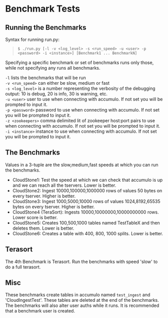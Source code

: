 <!--
Licensed to the Apache Software Foundation (ASF) under one or more
contributor license agreements.  See the NOTICE file distributed with
this work for additional information regarding copyright ownership.
The ASF licenses this file to You under the Apache License, Version 2.0
(the "License"); you may not use this file except in compliance with
the License.  You may obtain a copy of the License at

    http://www.apache.org/licenses/LICENSE-2.0

Unless required by applicable law or agreed to in writing, software
distributed under the License is distributed on an "AS IS" BASIS,
WITHOUT WARRANTIES OR CONDITIONS OF ANY KIND, either express or implied.
See the License for the specific language governing permissions and
limitations under the License.
-->
Benchmark Tests
===============

Running the Benchmarks
----------------------

Syntax for running run.py:

> `$ ./run.py [-l -v <log_level> -s <run_speed> -u <user> -p <password> -i <instance>] [Benchmark1 ... BenchmarkN]`

Specifying a specific benchmark or set of benchmarks runs only those, while
not specifying any runs all benchmarks.

`-l` lists the benchmarks that will be run  
`-v <run_speed>` can either be slow, medium or fast  
`-s <log_level>` is a number representing the verbosity of the debugging output: 10 is debug, 20 is info, 30 is warning, etc.  
`-u <user>` user to use when connecting with accumulo.  If not set you will be prompted to input it.  
`-p <password>` password to use when connecting with accumulo.  If not set you will be prompted to input it.  
`-z <zookeepers>` comma delimited lit of zookeeper host:port pairs to use when connecting with accumulo.  If not set you will be prompted to input it.  
`-i <instance>` instance to use when connecting with accumulo.  If not set you will be prompted to input it.  

The Benchmarks
--------------

Values in a 3-tuple are the slow,medium,fast speeds at which you can run the benchmarks.

* CloudStone1: Test the speed at which we can check that accumulo is up and we can reach all the tservers. Lower is better.  
* CloudStone2: Ingest 10000,100000,1000000 rows of values 50 bytes on every tserver.  Higher is better.  
* CloudStone3: Ingest 1000,5000,10000 rows of values 1024,8192,65535 bytes on every tserver.  Higher is better.  
* CloudStone4 (TeraSort): Ingests 10000,10000000,10000000000 rows. Lower score is better.  
* CloudStone5: Creates 100,500,1000 tables named TestTableX and then deletes them. Lower is better.  
* CloudStone6: Creates a table with 400, 800, 1000 splits.  Lower is better.  

Terasort
--------

The 4th Benchmark is Terasort.  Run the benchmarks with speed 'slow' to do a full terasort.

Misc
----

These benchmarks create tables in accumulo named `test_ingest` and 'CloudIngestTest'.  These tables are deleted
at the end of the benchmarks. The benchmarks will also alter user auths while it runs. It is recommended that
a benchmark user is created.

